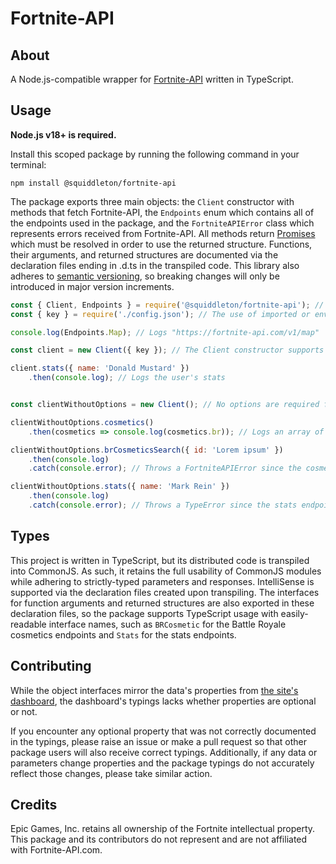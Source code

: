 # Fortnite-API

## About

A Node.js-compatible wrapper for [Fortnite-API](https://fortnite-api.com/) written in TypeScript.

## Usage

**Node.js v18+ is required.**

Install this scoped package by running the following command in your terminal:

```sh-session
npm install @squiddleton/fortnite-api
```

The package exports three main objects: the `Client` constructor with methods that fetch Fortnite-API, the `Endpoints` enum which contains all of the endpoints used in the package, and the `FortniteAPIError` class which represents errors received from Fortnite-API. All methods return [Promises](https://developer.mozilla.org/en-US/docs/Web/JavaScript/Reference/Global_Objects/Promise) which must be resolved in order to use the returned structure. Functions, their arguments, and returned structures are documented via the declaration files ending in .d.ts in the transpiled code. This library also adheres to [semantic versioning](https://semver.org/), so breaking changes will only be introduced in major version increments.

```javascript
const { Client, Endpoints } = require('@squiddleton/fortnite-api'); // ESM syntax is also supported
const { key } = require('./config.json'); // The use of imported or environmental variables is suggested for importing your API key (if you have one)

console.log(Endpoints.Map); // Logs "https://fortnite-api.com/v1/map"

const client = new Client({ key }); // The Client constructor supports an object with a "language" (defaults to "en") and a "key" (if you have one)

client.stats({ name: 'Donald Mustard' })
    .then(console.log); // Logs the user's stats


const clientWithoutOptions = new Client(); // No options are required for general usage

clientWithoutOptions.cosmetics()
    .then(cosmetics => console.log(cosmetics.br)); // Logs an array of Battle Royale cosmetics

clientWithoutOptions.brCosmeticsSearch({ id: 'Lorem ipsum' })
    .then(console.log)
    .catch(console.error); // Throws a FortniteAPIError since the cosmetic does not exist

clientWithoutOptions.stats({ name: 'Mark Rein' })
    .then(console.log)
    .catch(console.error); // Throws a TypeError since the stats endpoint requires an API key to be set
```

## Types

This project is written in TypeScript, but its distributed code is transpiled into CommonJS. As such, it retains the full usability of CommonJS modules while adhering to strictly-typed parameters and responses. IntelliSense is supported via the declaration files created upon transpiling. The interfaces for function arguments and returned structures are also exported in these declaration files, so the package supports TypeScript usage with easily-readable interface names, such as `BRCosmetic` for the Battle Royale cosmetics endpoints and `Stats` for the stats endpoints.

## Contributing

While the object interfaces mirror the data's properties from [the site's dashboard](https://dash.fortnite-api.com/), the dashboard's typings lacks whether properties are optional or not.

If you encounter any optional property that was not correctly documented in the typings, please raise an issue or make a pull request so that other package users will also receive correct typings. Additionally, if any data or parameters change properties and the package typings do not accurately reflect those changes, please take similar action.

## Credits

Epic Games, Inc. retains all ownership of the Fortnite intellectual property. This package and its contributors do not represent and are not affiliated with Fortnite-API.com.
